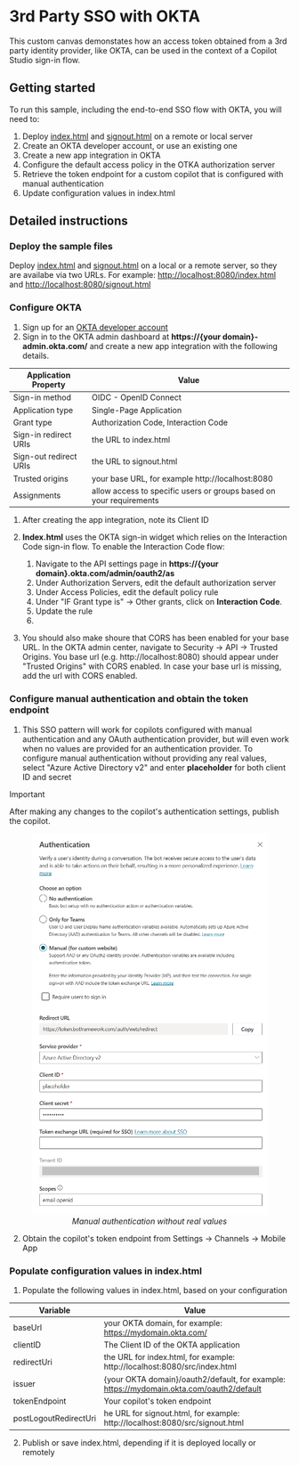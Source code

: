 # 3rd Party SSO with OKTA

This custom canvas demonstates how an access token obtained from a 3rd party identity provider, like OKTA, can be used in the context of a Copilot Studio sign-in flow.

## Getting started

To run this sample, including the end-to-end SSO flow with OKTA, you will need to:

1. Deploy [index.html](./public/index.html) and [signout.html](./public/signout.html) on a remote or local server 
2. Create an OKTA developer account, or use an existing one
3. Create a new app integration in OKTA
4. Configure the default access policy in the OTKA authorization server
5. Retrieve the token endpoint for a custom copilot that is configured with manual authentication
6. Update configuration values in index.html

## Detailed instructions

### Deploy the sample files

Deploy [index.html](./public/index.html) and [signout.html](./public/signout.html) on a local or a remote server, so they are availabe via two URLs. For example: [http://localhost:8080/index.html](http://localhost:8080/index.html) and [http://localhost:8080/signout.html](http://localhost:8080/signout.html)

### Configure OKTA

1. Sign up for an [OKTA developer account](https://developer.okta.com/signup/)
2. Sign in to the OKTA admin dashboard at **https://{your domain}-admin.okta.com/** and create a new app integration with the following details.


| Application Property   | Value                                                               |
| ---------------------- | ------------------------------------------------------------------- |
| Sign-in method         | OIDC - OpenID Connect                                               |
| Application type       | Single-Page Application                                             |
| Grant type             | Authorization Code, Interaction Code                                |
| Sign-in redirect URIs  | the URL to index.html                                               |
| Sign-out redirect URIs | the URL to signout.html                                             |
| Trusted origins        | your base URL, for example http://localhost:8080                    |
| Assignments            | allow access to specific users or groups based on your requirements |

1. After creating the app integration, note its Client ID
2. **Index.html** uses the OKTA sign-in widget which relies on the Interaction Code sign-in flow. To enable the Interaction Code flow:
   
   1. Navigate to the API settings page in **https://{your domain}.okta.com/admin/oauth2/as**
   2. Under Authorization Servers, edit the default authorization server
   3. Under Access Policies, edit the default policy rule
   4. Under "IF Grant type is" -> Other grants, click on **Interaction Code**. 
   5. Update the rule
   6. 

3. You should also make shoure that CORS has been enabled for your base URL. In the OKTA admin center, navigate to Security -> API -> Trusted Origins. You  base url (e.g. http://localhost:8080) should appear under "Trusted Origins" with CORS enabled. In case your base url is missing, add the url with CORS enabled.
   

### Configure manual authentication and obtain the token endpoint

1. This SSO pattern will work for copilots configured with manual authentication and any OAuth authentication provider, but will even work when no values are provided for an authentication provider. To configure manual authentication without providing any real values, select "Azure Active Directory v2" and enter **placeholder** for both client ID and secret

> [!IMPORTANT]  
> After making any changes to the copilot's authentication settings, publish the copilot.

<p align="center">
  <img src="./img/placeholder.png" alt="Manual authentication without real values">
  <br>
  <em>Manual authentication without real values</em>
</p>


2. Obtain the copilot's token endpoint from Settings -> Channels -> Mobile App

### Populate configuration values in index.html

1. Populate the following values in index.html, based on your configuration

| Variable              | Value                                                                                     |
| --------------------- | ----------------------------------------------------------------------------------------- |
| baseUrl               | your OKTA domain, for example: https://mydomain.okta.com/                                 |
| clientID              | The Client ID of the OKTA application                                                     |
| redirectUri           | the URL for index.html, for example: http://localhost:8080/src/index.html                 |
| issuer                | {your OKTA domain}/oauth2/default, for example: https://mydomain.okta.com/oauth2/default |
| tokenEndpoint         | Your copilot's token endpoint                                                             |
| postLogoutRedirectUri | he URL for signout.html, for example: http://localhost:8080/src/signout.html              |

2. Publish or save index.html, depending if it is deployed locally or remotely

